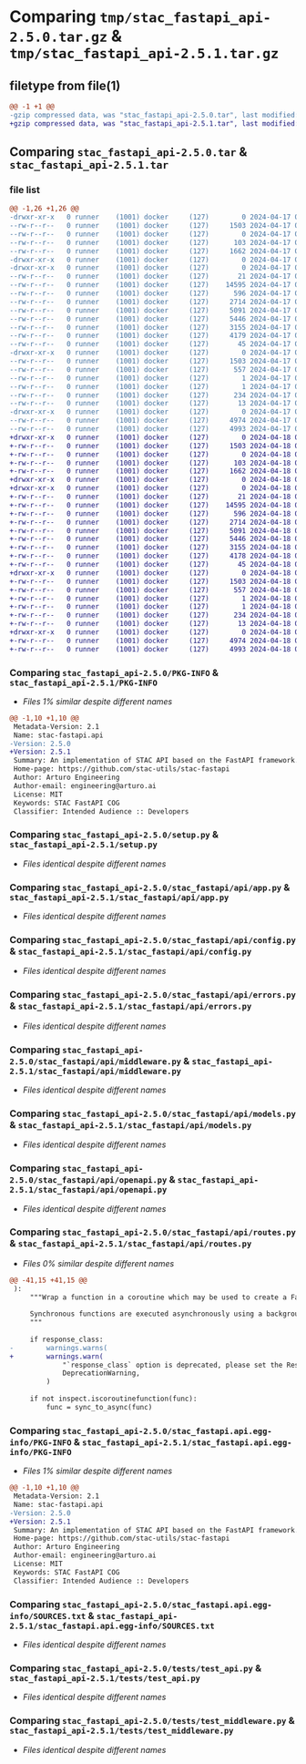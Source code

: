 # Comparing `tmp/stac_fastapi_api-2.5.0.tar.gz` & `tmp/stac_fastapi_api-2.5.1.tar.gz`

## filetype from file(1)

```diff
@@ -1 +1 @@
-gzip compressed data, was "stac_fastapi_api-2.5.0.tar", last modified: Wed Apr 17 06:29:45 2024, max compression
+gzip compressed data, was "stac_fastapi_api-2.5.1.tar", last modified: Thu Apr 18 05:52:37 2024, max compression
```

## Comparing `stac_fastapi_api-2.5.0.tar` & `stac_fastapi_api-2.5.1.tar`

### file list

```diff
@@ -1,26 +1,26 @@
-drwxr-xr-x   0 runner    (1001) docker     (127)        0 2024-04-17 06:29:45.597338 stac_fastapi_api-2.5.0/
--rw-r--r--   0 runner    (1001) docker     (127)     1503 2024-04-17 06:29:45.597338 stac_fastapi_api-2.5.0/PKG-INFO
--rw-r--r--   0 runner    (1001) docker     (127)        0 2024-04-17 06:29:24.000000 stac_fastapi_api-2.5.0/README.md
--rw-r--r--   0 runner    (1001) docker     (127)      103 2024-04-17 06:29:45.601338 stac_fastapi_api-2.5.0/setup.cfg
--rw-r--r--   0 runner    (1001) docker     (127)     1662 2024-04-17 06:29:24.000000 stac_fastapi_api-2.5.0/setup.py
-drwxr-xr-x   0 runner    (1001) docker     (127)        0 2024-04-17 06:29:45.593338 stac_fastapi_api-2.5.0/stac_fastapi/
-drwxr-xr-x   0 runner    (1001) docker     (127)        0 2024-04-17 06:29:45.597338 stac_fastapi_api-2.5.0/stac_fastapi/api/
--rw-r--r--   0 runner    (1001) docker     (127)       21 2024-04-17 06:29:24.000000 stac_fastapi_api-2.5.0/stac_fastapi/api/__init__.py
--rw-r--r--   0 runner    (1001) docker     (127)    14595 2024-04-17 06:29:24.000000 stac_fastapi_api-2.5.0/stac_fastapi/api/app.py
--rw-r--r--   0 runner    (1001) docker     (127)      596 2024-04-17 06:29:24.000000 stac_fastapi_api-2.5.0/stac_fastapi/api/config.py
--rw-r--r--   0 runner    (1001) docker     (127)     2714 2024-04-17 06:29:24.000000 stac_fastapi_api-2.5.0/stac_fastapi/api/errors.py
--rw-r--r--   0 runner    (1001) docker     (127)     5091 2024-04-17 06:29:24.000000 stac_fastapi_api-2.5.0/stac_fastapi/api/middleware.py
--rw-r--r--   0 runner    (1001) docker     (127)     5446 2024-04-17 06:29:24.000000 stac_fastapi_api-2.5.0/stac_fastapi/api/models.py
--rw-r--r--   0 runner    (1001) docker     (127)     3155 2024-04-17 06:29:24.000000 stac_fastapi_api-2.5.0/stac_fastapi/api/openapi.py
--rw-r--r--   0 runner    (1001) docker     (127)     4179 2024-04-17 06:29:24.000000 stac_fastapi_api-2.5.0/stac_fastapi/api/routes.py
--rw-r--r--   0 runner    (1001) docker     (127)       45 2024-04-17 06:29:24.000000 stac_fastapi_api-2.5.0/stac_fastapi/api/version.py
-drwxr-xr-x   0 runner    (1001) docker     (127)        0 2024-04-17 06:29:45.597338 stac_fastapi_api-2.5.0/stac_fastapi.api.egg-info/
--rw-r--r--   0 runner    (1001) docker     (127)     1503 2024-04-17 06:29:45.000000 stac_fastapi_api-2.5.0/stac_fastapi.api.egg-info/PKG-INFO
--rw-r--r--   0 runner    (1001) docker     (127)      557 2024-04-17 06:29:45.000000 stac_fastapi_api-2.5.0/stac_fastapi.api.egg-info/SOURCES.txt
--rw-r--r--   0 runner    (1001) docker     (127)        1 2024-04-17 06:29:45.000000 stac_fastapi_api-2.5.0/stac_fastapi.api.egg-info/dependency_links.txt
--rw-r--r--   0 runner    (1001) docker     (127)        1 2024-04-17 06:29:45.000000 stac_fastapi_api-2.5.0/stac_fastapi.api.egg-info/not-zip-safe
--rw-r--r--   0 runner    (1001) docker     (127)      234 2024-04-17 06:29:45.000000 stac_fastapi_api-2.5.0/stac_fastapi.api.egg-info/requires.txt
--rw-r--r--   0 runner    (1001) docker     (127)       13 2024-04-17 06:29:45.000000 stac_fastapi_api-2.5.0/stac_fastapi.api.egg-info/top_level.txt
-drwxr-xr-x   0 runner    (1001) docker     (127)        0 2024-04-17 06:29:45.597338 stac_fastapi_api-2.5.0/tests/
--rw-r--r--   0 runner    (1001) docker     (127)     4974 2024-04-17 06:29:24.000000 stac_fastapi_api-2.5.0/tests/test_api.py
--rw-r--r--   0 runner    (1001) docker     (127)     4993 2024-04-17 06:29:24.000000 stac_fastapi_api-2.5.0/tests/test_middleware.py
+drwxr-xr-x   0 runner    (1001) docker     (127)        0 2024-04-18 05:52:37.420040 stac_fastapi_api-2.5.1/
+-rw-r--r--   0 runner    (1001) docker     (127)     1503 2024-04-18 05:52:37.420040 stac_fastapi_api-2.5.1/PKG-INFO
+-rw-r--r--   0 runner    (1001) docker     (127)        0 2024-04-18 05:52:22.000000 stac_fastapi_api-2.5.1/README.md
+-rw-r--r--   0 runner    (1001) docker     (127)      103 2024-04-18 05:52:37.420040 stac_fastapi_api-2.5.1/setup.cfg
+-rw-r--r--   0 runner    (1001) docker     (127)     1662 2024-04-18 05:52:22.000000 stac_fastapi_api-2.5.1/setup.py
+drwxr-xr-x   0 runner    (1001) docker     (127)        0 2024-04-18 05:52:37.416041 stac_fastapi_api-2.5.1/stac_fastapi/
+drwxr-xr-x   0 runner    (1001) docker     (127)        0 2024-04-18 05:52:37.416041 stac_fastapi_api-2.5.1/stac_fastapi/api/
+-rw-r--r--   0 runner    (1001) docker     (127)       21 2024-04-18 05:52:22.000000 stac_fastapi_api-2.5.1/stac_fastapi/api/__init__.py
+-rw-r--r--   0 runner    (1001) docker     (127)    14595 2024-04-18 05:52:22.000000 stac_fastapi_api-2.5.1/stac_fastapi/api/app.py
+-rw-r--r--   0 runner    (1001) docker     (127)      596 2024-04-18 05:52:22.000000 stac_fastapi_api-2.5.1/stac_fastapi/api/config.py
+-rw-r--r--   0 runner    (1001) docker     (127)     2714 2024-04-18 05:52:22.000000 stac_fastapi_api-2.5.1/stac_fastapi/api/errors.py
+-rw-r--r--   0 runner    (1001) docker     (127)     5091 2024-04-18 05:52:22.000000 stac_fastapi_api-2.5.1/stac_fastapi/api/middleware.py
+-rw-r--r--   0 runner    (1001) docker     (127)     5446 2024-04-18 05:52:22.000000 stac_fastapi_api-2.5.1/stac_fastapi/api/models.py
+-rw-r--r--   0 runner    (1001) docker     (127)     3155 2024-04-18 05:52:22.000000 stac_fastapi_api-2.5.1/stac_fastapi/api/openapi.py
+-rw-r--r--   0 runner    (1001) docker     (127)     4178 2024-04-18 05:52:22.000000 stac_fastapi_api-2.5.1/stac_fastapi/api/routes.py
+-rw-r--r--   0 runner    (1001) docker     (127)       45 2024-04-18 05:52:22.000000 stac_fastapi_api-2.5.1/stac_fastapi/api/version.py
+drwxr-xr-x   0 runner    (1001) docker     (127)        0 2024-04-18 05:52:37.420040 stac_fastapi_api-2.5.1/stac_fastapi.api.egg-info/
+-rw-r--r--   0 runner    (1001) docker     (127)     1503 2024-04-18 05:52:37.000000 stac_fastapi_api-2.5.1/stac_fastapi.api.egg-info/PKG-INFO
+-rw-r--r--   0 runner    (1001) docker     (127)      557 2024-04-18 05:52:37.000000 stac_fastapi_api-2.5.1/stac_fastapi.api.egg-info/SOURCES.txt
+-rw-r--r--   0 runner    (1001) docker     (127)        1 2024-04-18 05:52:37.000000 stac_fastapi_api-2.5.1/stac_fastapi.api.egg-info/dependency_links.txt
+-rw-r--r--   0 runner    (1001) docker     (127)        1 2024-04-18 05:52:37.000000 stac_fastapi_api-2.5.1/stac_fastapi.api.egg-info/not-zip-safe
+-rw-r--r--   0 runner    (1001) docker     (127)      234 2024-04-18 05:52:37.000000 stac_fastapi_api-2.5.1/stac_fastapi.api.egg-info/requires.txt
+-rw-r--r--   0 runner    (1001) docker     (127)       13 2024-04-18 05:52:37.000000 stac_fastapi_api-2.5.1/stac_fastapi.api.egg-info/top_level.txt
+drwxr-xr-x   0 runner    (1001) docker     (127)        0 2024-04-18 05:52:37.416041 stac_fastapi_api-2.5.1/tests/
+-rw-r--r--   0 runner    (1001) docker     (127)     4974 2024-04-18 05:52:22.000000 stac_fastapi_api-2.5.1/tests/test_api.py
+-rw-r--r--   0 runner    (1001) docker     (127)     4993 2024-04-18 05:52:22.000000 stac_fastapi_api-2.5.1/tests/test_middleware.py
```

### Comparing `stac_fastapi_api-2.5.0/PKG-INFO` & `stac_fastapi_api-2.5.1/PKG-INFO`

 * *Files 1% similar despite different names*

```diff
@@ -1,10 +1,10 @@
 Metadata-Version: 2.1
 Name: stac-fastapi.api
-Version: 2.5.0
+Version: 2.5.1
 Summary: An implementation of STAC API based on the FastAPI framework.
 Home-page: https://github.com/stac-utils/stac-fastapi
 Author: Arturo Engineering
 Author-email: engineering@arturo.ai
 License: MIT
 Keywords: STAC FastAPI COG
 Classifier: Intended Audience :: Developers
```

### Comparing `stac_fastapi_api-2.5.0/setup.py` & `stac_fastapi_api-2.5.1/setup.py`

 * *Files identical despite different names*

### Comparing `stac_fastapi_api-2.5.0/stac_fastapi/api/app.py` & `stac_fastapi_api-2.5.1/stac_fastapi/api/app.py`

 * *Files identical despite different names*

### Comparing `stac_fastapi_api-2.5.0/stac_fastapi/api/config.py` & `stac_fastapi_api-2.5.1/stac_fastapi/api/config.py`

 * *Files identical despite different names*

### Comparing `stac_fastapi_api-2.5.0/stac_fastapi/api/errors.py` & `stac_fastapi_api-2.5.1/stac_fastapi/api/errors.py`

 * *Files identical despite different names*

### Comparing `stac_fastapi_api-2.5.0/stac_fastapi/api/middleware.py` & `stac_fastapi_api-2.5.1/stac_fastapi/api/middleware.py`

 * *Files identical despite different names*

### Comparing `stac_fastapi_api-2.5.0/stac_fastapi/api/models.py` & `stac_fastapi_api-2.5.1/stac_fastapi/api/models.py`

 * *Files identical despite different names*

### Comparing `stac_fastapi_api-2.5.0/stac_fastapi/api/openapi.py` & `stac_fastapi_api-2.5.1/stac_fastapi/api/openapi.py`

 * *Files identical despite different names*

### Comparing `stac_fastapi_api-2.5.0/stac_fastapi/api/routes.py` & `stac_fastapi_api-2.5.1/stac_fastapi/api/routes.py`

 * *Files 0% similar despite different names*

```diff
@@ -41,15 +41,15 @@
 ):
     """Wrap a function in a coroutine which may be used to create a FastAPI endpoint.
 
     Synchronous functions are executed asynchronously using a background thread.
     """
 
     if response_class:
-        warnings.warns(
+        warnings.warn(
             "`response_class` option is deprecated, please set the Response class directly in the endpoint.",  # noqa: E501
             DeprecationWarning,
         )
 
     if not inspect.iscoroutinefunction(func):
         func = sync_to_async(func)
```

### Comparing `stac_fastapi_api-2.5.0/stac_fastapi.api.egg-info/PKG-INFO` & `stac_fastapi_api-2.5.1/stac_fastapi.api.egg-info/PKG-INFO`

 * *Files 1% similar despite different names*

```diff
@@ -1,10 +1,10 @@
 Metadata-Version: 2.1
 Name: stac-fastapi.api
-Version: 2.5.0
+Version: 2.5.1
 Summary: An implementation of STAC API based on the FastAPI framework.
 Home-page: https://github.com/stac-utils/stac-fastapi
 Author: Arturo Engineering
 Author-email: engineering@arturo.ai
 License: MIT
 Keywords: STAC FastAPI COG
 Classifier: Intended Audience :: Developers
```

### Comparing `stac_fastapi_api-2.5.0/stac_fastapi.api.egg-info/SOURCES.txt` & `stac_fastapi_api-2.5.1/stac_fastapi.api.egg-info/SOURCES.txt`

 * *Files identical despite different names*

### Comparing `stac_fastapi_api-2.5.0/tests/test_api.py` & `stac_fastapi_api-2.5.1/tests/test_api.py`

 * *Files identical despite different names*

### Comparing `stac_fastapi_api-2.5.0/tests/test_middleware.py` & `stac_fastapi_api-2.5.1/tests/test_middleware.py`

 * *Files identical despite different names*

